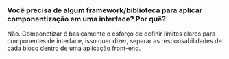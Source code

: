 ### Você precisa de algum framework/biblioteca para aplicar componentização em uma interface? Por quê?

Não. Componetizar é basicamente o esforço de definir limites claros para componentes de interface, isso quer dizer, separar as responsabilidades de cada bloco dentro de uma aplicação front-end.